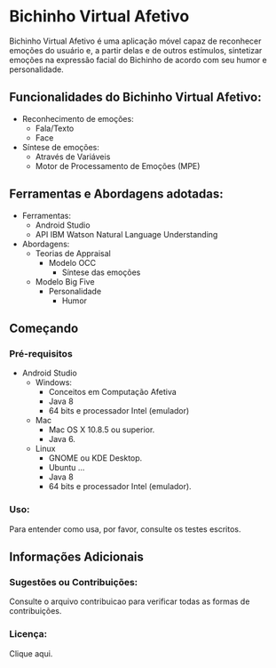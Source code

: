# Bichinho Virtual Afetivo 


Bichinho Virtual Afetivo é uma aplicação móvel capaz de reconhecer emoções do usuário e, a partir delas e de outros estímulos, sintetizar emoções na expressão facial do Bichinho de acordo com seu humor e personalidade.

## Funcionalidades do Bichinho Virtual Afetivo:
   * Reconhecimento de emoções:
       * Fala/Texto    
       * Face
   * Síntese de emoções: 
       * Através de Variáveis
       * Motor de Processamento de Emoções (MPE)

## Ferramentas e Abordagens adotadas:
  * Ferramentas:
     * Android Studio
     * API IBM Watson Natural Language Understanding
  * Abordagens:
     * Teorias de Appraisal
         * Modelo OCC
             * Síntese das emoções
     * Modelo Big Five
         * Personalidade
             * Humor

## Começando
### Pré-requisitos
   * Android Studio
      * Windows:
          * Conceitos em Computação Afetiva
          * Java 8
          * 64 bits e processador Intel (emulador)
       * Mac
           * Mac OS X 10.8.5 ou superior.           
           * Java 6.
        * Linux
           * GNOME ou KDE Desktop.
           * Ubuntu ...      
           * Java 8
           * 64 bits e processador Intel (emulador).
          
### Uso:
Para entender como usa, por favor, consulte os testes escritos.
## Informações Adicionais
### Sugestões ou Contribuições:
Consulte o arquivo contribuicao para verificar todas as formas de contribuições.
### Licença:
Clique aqui.
